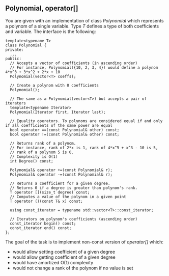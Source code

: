 ## Polynomial, operator[]

You are given with an implementation of class *Polynomial<T>* which represents a polynom of a single variable. Type *T* defines a type of both coefficients and variable. The interface is the following:
```
template<typename T>
class Polynomial {
private:
  ...
public:
  // Accepts a vector of coefficients (in ascending order)
  // For instance, Polynomial({10, 2, 3, 4}) would define a polynom 4*x^3 + 3*x^2 + 2*x + 10 
  Polynomial(vector<T> coeffs);

  // Create a polynom with 0 coefficients
  Polynomial();

  // The same as a Polynomial(vector<T>) but accepts a pair of iterators
  template<typename Iterator>
  Polynomial(Iterator first, Iterator last);

  // Equality operators. To polynoms are considered equal if and only if all coefficients of the same power are equal
  bool operator ==(const Polynomial& other) const;
  bool operator !=(const Polynomial& other) const;

  // Returns rank of a polynom.
  // For instance, rank of 2*x is 1, rank of 4*x^5 + x^3 - 10 is 5,
  // rank of a polynom 5 is 0.
  // Complexity is O(1)
  int Degree() const;

  Polynomial& operator +=(const Polynomial& r);
  Polynomial& operator -=(const Polynomial& r);

  // Returns a coefficient for a given degree.
  // Returns 0 if a degree is greater than polynom's rank.
  T operator [](size_t degree) const;
  // Computes a value of the polynom in a given point
  T operator ()(const T& x) const;

  using const_iterator = typename std::vector<T>::const_iterator;

  // Iterators on polynom's coefficients (ascending order)
  const_iterator begin() const;
  const_iterator end() const;
};
```

The goal of the task is to implement non-const version of *operator[]* which:
* would allow setting coefficient of a given degree
* would allow getting coefficient of a given degree
* would have amortized O(1) complexity
* would not change a rank of the polynom if no value is set 
